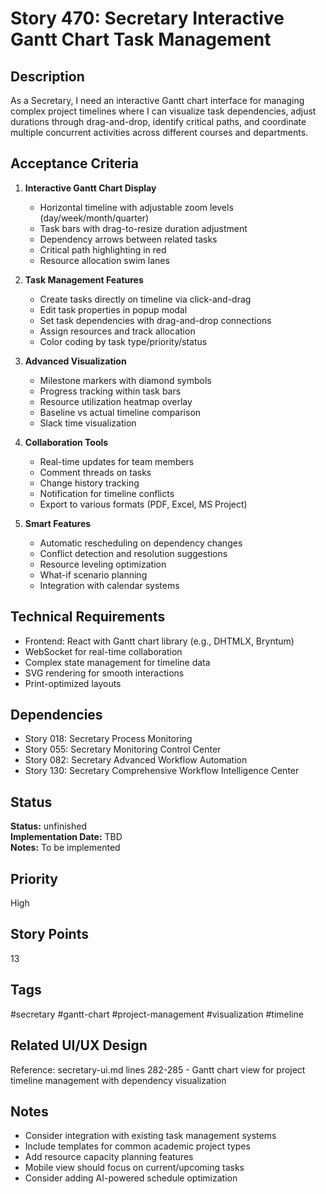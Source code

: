 # Story 470: Secretary Interactive Gantt Chart Task Management

## Description
As a Secretary, I need an interactive Gantt chart interface for managing complex project timelines where I can visualize task dependencies, adjust durations through drag-and-drop, identify critical paths, and coordinate multiple concurrent activities across different courses and departments.

## Acceptance Criteria
1. **Interactive Gantt Chart Display**
   - Horizontal timeline with adjustable zoom levels (day/week/month/quarter)
   - Task bars with drag-to-resize duration adjustment
   - Dependency arrows between related tasks
   - Critical path highlighting in red
   - Resource allocation swim lanes

2. **Task Management Features**
   - Create tasks directly on timeline via click-and-drag
   - Edit task properties in popup modal
   - Set task dependencies with drag-and-drop connections
   - Assign resources and track allocation
   - Color coding by task type/priority/status

3. **Advanced Visualization**
   - Milestone markers with diamond symbols
   - Progress tracking within task bars
   - Resource utilization heatmap overlay
   - Baseline vs actual timeline comparison
   - Slack time visualization

4. **Collaboration Tools**
   - Real-time updates for team members
   - Comment threads on tasks
   - Change history tracking
   - Notification for timeline conflicts
   - Export to various formats (PDF, Excel, MS Project)

5. **Smart Features**
   - Automatic rescheduling on dependency changes
   - Conflict detection and resolution suggestions
   - Resource leveling optimization
   - What-if scenario planning
   - Integration with calendar systems

## Technical Requirements
- Frontend: React with Gantt chart library (e.g., DHTMLX, Bryntum)
- WebSocket for real-time collaboration
- Complex state management for timeline data
- SVG rendering for smooth interactions
- Print-optimized layouts

## Dependencies
- Story 018: Secretary Process Monitoring
- Story 055: Secretary Monitoring Control Center
- Story 082: Secretary Advanced Workflow Automation
- Story 130: Secretary Comprehensive Workflow Intelligence Center


## Status
**Status:** unfinished  
**Implementation Date:** TBD  
**Notes:** To be implemented
## Priority
High

## Story Points
13

## Tags
#secretary #gantt-chart #project-management #visualization #timeline

## Related UI/UX Design
Reference: secretary-ui.md lines 282-285 - Gantt chart view for project timeline management with dependency visualization

## Notes
- Consider integration with existing task management systems
- Include templates for common academic project types
- Add resource capacity planning features
- Mobile view should focus on current/upcoming tasks
- Consider adding AI-powered schedule optimization